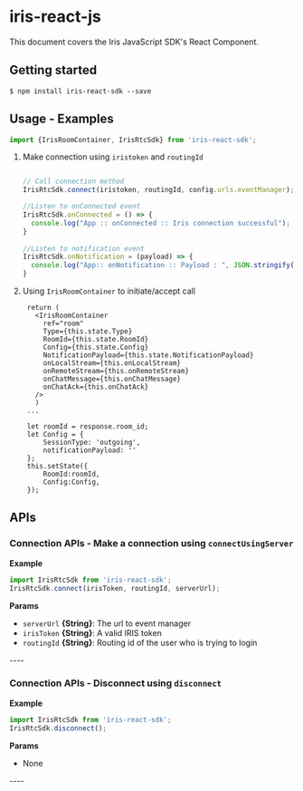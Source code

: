 # iris-react-js
This document covers the Iris JavaScript SDK's React Component.

## Getting started

`$ npm install iris-react-sdk --save`

## Usage - Examples

```javascript
import {IrisRoomContainer, IrisRtcSdk} from 'iris-react-sdk';
```

1. Make connection using `iristoken` and `routingId`
  	```javascript
    
    // Call connection method 
    IrisRtcSdk.connect(iristoken, routingId, config.urls.eventManager);
    
    //Listen to onConnected event
    IrisRtcSdk.onConnected = () => {
      console.log("App :: onConnected :: Iris connection successful");
    }
  
    //Listen to notification event
    IrisRtcSdk.onNotification = (payload) => {
      console.log("App:: onNotification :: Payload : ", JSON.stringify(payload));
    }
    
    ```
    
2. Using `IrisRoomContainer` to initiate/accept call

		return (
          <IrisRoomContainer
            ref="room"
            Type={this.state.Type}
            RoomId={this.state.RoomId}
            Config={this.state.Config}
            NotificationPayload={this.state.NotificationPayload}
            onLocalStream={this.onLocalStream}
            onRemoteStream={this.onRemoteStream}
            onChatMessage={this.onChatMessage}
            onChatAck={this.onChatAck}
          />
          )
		...

		let roomId = response.room_id;
		let Config = {
			SessionType: 'outgoing',
			notificationPayload: ''
		};
		this.setState({
			RoomId:roomId,
			Config:Config,
		});


## APIs

<div>

### Connection APIs - Make a connection using `connectUsingServer` 

**Example**

```js
import IrisRtcSdk from 'iris-react-sdk';
IrisRtcSdk.connect(irisToken, routingId, serverUrl);
```
**Params**

* `serverUrl` **{String}**: The url to event manager
* `irisToken` **{String}**: A valid IRIS token
* `routingId` **{String}**: Routing id of the user who is trying to login

</div>
----


### Connection APIs - Disconnect using `disconnect` 

**Example**

```js
import IrisRtcSdk from 'iris-react-sdk';
IrisRtcSdk.disconnect();
```
**Params**

* None

</div>
----